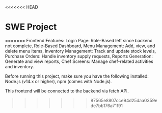 <<<<<<< HEAD
# SWE Project
=======
Frontend Features: 
Login Page: Role-Based left since backend not complete,
Role-Based Dashboard,
Menu Management: Add, view, and delete menu items,
Inventory Management: Track and update stock levels,
Purchase Orders: Handle inventory supply requests,
Reports Generation: Generate and view reports,
Chef Screens: Manage chef-related activities and inventory.

Before running this project, make sure you have the following installed:
Node.js (v14.x or higher),
npm (comes with Node.js).

This frontend will be connected to the backend via fetch API. 

>>>>>>> 87565e8807cce94d25daa0359ede7bb176a71f91
